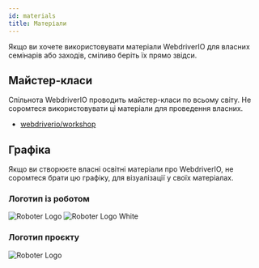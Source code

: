 ```yaml
---
id: materials
title: Матеріали
---
```


Якщо ви хочете використовувати матеріали WebdriverIO для власних семінарів або заходів, сміливо беріть їх прямо звідси.

## Майстер-класи

Спільнота WebdriverIO проводить майстер-класи по всьому світу. Не соромтеся використовувати ці матеріали для проведення власних.

- [webdriverio/workshop](https://github.com/webdriverio/workshop)

## Графіка

Якщо ви створюєте власні освітні матеріали про WebdriverIO, не соромтеся брати цю графіку, для візуалізації у своїх матеріалах.

### Логотип із роботом

![Roboter Logo](/img/materials/robot.svg "Roboter Logo") ![Roboter Logo White](/img/materials/robot-white.svg "Roboter Logo White")

### Логотип проєкту

![Roboter Logo](/img/materials/logo.svg "Project Logo")

